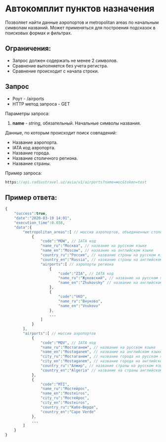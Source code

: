 Автокомплит пунктов назначения
==============================

Позволяет найти данные аэропортов и metropolitan areas по начальным символам названий. Может применяться для построения подсказок в поисковых формах и фильтрах.

Ограничения:
------------

* Запрос должен содержать не менее 2 символов.
* Сравнение выполняется без учета регистра.
* Сравнение происходит с начала строки.

Запрос
------

* Роут - /airports
* HTTP метод запроса - GET

Параметры запроса:

1. **name** - *string*, обязательный. Начальные символы названия.

Данные, по которым происходит поиск совпадений:

* Название аэропорта.
* IATA код аэропорта.
* Название города.
* Название столичного региона.
* Название страны.

Пример запроса:

```php
https://api.radiustravel.uz/avia/v1/airports?name=мос&token=test
```

Пример ответа:
--------------

```php
{
    "success":true,
    "date":"2020-03-19 14:01",
    "execution_time":0.038,
    "data":{
        "metropolitan_areas":[ // массив аэропортов, объединенных столичными регионами (metropolitan areas)
            {
                "code":"MOW", // IATA код
                "name_ru":"Москва", // название на русском языке
                "name_en":"Moscow", // название на английском языке
                "country_ru":"Россия", // название страны на русском языке
                "country_en":"Russia", // название страны на английском языке
                "airports":[ // аэропорты региона
                    {
                        "code":"ZIA", // IATA код
                        "name_ru":"Жуковский", // название на русском языке
                        "name_en":"Zhukovsky" // название на английском языке
                    },
                    {
                        "code":"VKO",
                        "name_ru":"Внуково",
                        "name_en":"Vnukovo"
                    },
                    ...
                ]
            }
        ],
        "airports":[ // массив аэропортов
            {
                "code":"MQV", // IATA код
                "name_ru":"Мостаганем", // название на русском языке
                "name_en":"Mostaganem", // название на английском языке
                "city_ru":"Мостаганем", // название города на русском языке
                "city_en":"Mostaganem", // название города на английском языке
                "country_ru":"Алжир", // название страны на русском языке
                "country_en":"Algeria" // название на страны английском языке
            },
            {
                "code":"MTI",
                "name_ru":"Мостейрос",
                "name_en":"Mosteiros",
                "city_ru":"Мостейрос",
                "city_en":"Mosteiros",
                "country_ru":"Кабо-Верде",
                "country_en":"Cape Verde"
            },
            ...
        ]
    }
}
```